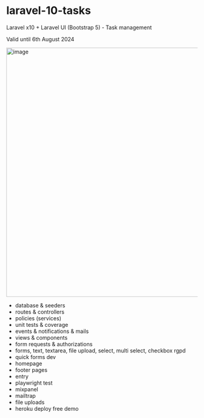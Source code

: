 # laravel-10-tasks
Laravel x10 + Laravel UI (Bootstrap 5) - Task management

Valid until 6th August 2024

<img width="656" alt="image" src="https://github.com/souhailmerroun-career-portfolio/laravel-10-tasks/assets/8895242/eca0a17d-3a73-4a7a-8e65-5aa54da176d8">

- database & seeders
- routes & controllers
- policies (services) 
- unit tests & coverage
- events & notifications & mails
- views & components
- form requests & authorizations
- forms, text, textarea, file upload, select, multi select, checkbox rgpd
- quick forms dev
- homepage
- footer pages
- entry
- playwright test
- mixpanel
- mailtrap
- file uploads
- heroku deploy free demo
